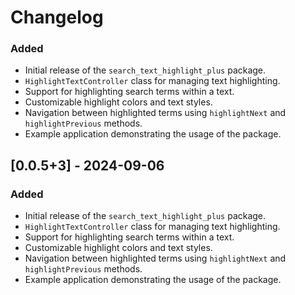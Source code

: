 # Changelog

### Added
- Initial release of the `search_text_highlight_plus` package.
- `HighlightTextController` class for managing text highlighting.
- Support for highlighting search terms within a text.
- Customizable highlight colors and text styles.
- Navigation between highlighted terms using `highlightNext` and `highlightPrevious` methods.
- Example application demonstrating the usage of the package.


## [0.0.5+3] - 2024-09-06

### Added
- Initial release of the `search_text_highlight_plus` package.
- `HighlightTextController` class for managing text highlighting.
- Support for highlighting search terms within a text.
- Customizable highlight colors and text styles.
- Navigation between highlighted terms using `highlightNext` and `highlightPrevious` methods.
- Example application demonstrating the usage of the package.


